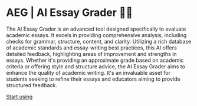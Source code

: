 # AEG | AI Essay Grader 🤖💬

The AI Essay Grader is an advanced tool designed specifically to evaluate academic essays. It excels in providing comprehensive analysis, including checks for grammar, structure, content, and clarity. Utilizing a rich database of academic standards and essay-writing best practices, this AI offers detailed feedback, highlighting areas of improvement and strengths in essays. Whether it's providing an approximate grade based on academic criteria or offering style and structure advice, the AI Essay Grader aims to enhance the quality of academic writing. It's an invaluable asset for students seeking to refine their essays and educators aiming to provide structured feedback.

[Start using](https://chat.openai.com/g/g-17T2Ms24W)